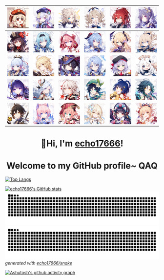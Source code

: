 
![avatar](klee.jpg)|![avatar](77.jpg) | ![avatar](abd.jpg) | ![avatar](babala.jpg) | ![avatar](diluc.jpg)|![avatar](keqing.jpg)
---|---|---|---|---|---
![avatar](hutao.jpg) | ![avatar](eular.jpg)|![avatar](fox.jpg) | ![avatar](ganyu.jpg) | ![avatar](huangnv.jpg) | ![avatar](Jean.jpg)
![avatar](ayaka.jpg)|![avatar](kong.jpg) | ![avatar](mona.jpg) | ![avatar](naicha.jpg) | ![avatar](nvpu.jpg) | ![avatar](paimon.jpg)
![avatar](raiden.jpg)|![avatar](shenhe.jpg) | ![avatar](wanye.jpg) | ![avatar](wendy.jpg)| ![avatar](xiangling.jpg) | ![avatar](xiao.jpg)
![avatar](zhongli.jpg) |![avatar](xinhai.jpg) | ![avatar](yanfei.jpg) | ![avatar](ying.jpg)| ![avatar](yunjin.jpg) | ![avatar](xiaogong.jpg)


<h1 align="center">👋Hi, I'm <a href="https://github.com/echo17666">echo17666</a>!</h1>
<h1 align="center">Welcome to my GitHub profile~ QAQ</h1>



[![Top Langs](https://github-readme-stats.vercel.app/api/top-langs/?username=echo17666)](https://github.com/echo17666/)






[![echo17666's GitHub stats](https://github-readme-stats.vercel.app/api?username=echo17666)](https://github.com/echo17666)
![github contribution grid snake animation](https://raw.githubusercontent.com/echo17666/echo17666/output/github-contribution-grid-snake-dark.svg#gh-dark-mode-only)![github contribution grid snake animation](https://raw.githubusercontent.com/echo17666/echo17666/output/github-contribution-grid-snake.svg#gh-light-mode-only)
_generated with [echo17666/snake](https://github.com/echo17666/echo17666/blob/master/.github/workflows/snake.yml)_

[![Ashutosh's github activity graph](https://activity-graph.herokuapp.com/graph?username=echo17666&bg_color=fffff0&color=708090&line=24292e&point=24292e&area=true&hide_border=true)](https://github.com/ashutosh00710/github-readme-activity-graph)
